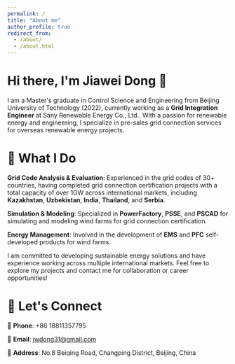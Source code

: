 ```yaml
---
permalink: /
title: "About me"
author_profile: true
redirect_from: 
  - /about/
  - /about.html
---
```

Hi there, I'm Jiawei Dong 👋
======
I am a Master's graduate in Control Science and Engineering from Beijing University of Technology (2022), currently working as a **Grid Integration Engineer** at Sany Renewable Energy Co., Ltd.. With a passion for renewable energy and engineering, I specialize in pre-sales grid connection services for overseas renewable energy projects.

🔧 What I Do
======
**Grid Code Analysis & Evaluation**: Experienced in the grid codes of 30+ countries, having completed grid connection certification projects with a total capacity of over 1GW across international markets, including **Kazakhstan**, **Uzbekistan**, **India**, **Thailand**, and **Serbia**.

**Simulation & Modeling**: Specialized in **PowerFactory**, **PSSE**, and **PSCAD** for simulating and modeling wind farms for grid connection certification.

**Energy Management**: Involved in the development of **EMS** and **PFC** self-developed products for wind farms.

I am committed to developing sustainable energy solutions and have experience working across multiple international markets. Feel free to explore my projects and contact me for collaboration or career opportunities!

🚀 Let's Connect
======
📱 **Phone**: +86 18811357795

📧 **Email**: jwdong31@gmail.com

📍 **Address**: No.8 Beiqing Road, Changping District, Beijing, China
